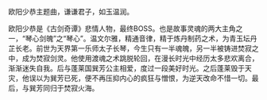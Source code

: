 

欧阳少恭主题曲，谦谦君子，如玉温润。

欧阳少恭是《古剑奇谭》悲情人物，最终BOSS。也是故事灵魂的两大主角之一，“琴心剑魄”之“琴心”。温文尔雅，精通音律，精于炼丹制药之术，为青玉坛丹芷长老。前世为天界第一乐师太子长琴，今生只有一半魂魄，另一半被铸进焚寂之中，成为焚寂剑灵。他使用渡魂之术跳脱轮回，在漫长时光中经历太多悲欢离合，渐渐迷失自我。后与蓬莱国巽芳公主相爱，度过一段美好时光。之后蓬莱毁于天灾，他误以为巽芳已死，便不再压抑内心的疯狂与憎恨，为逆天改命不惜一切。最后，与巽芳同归于焚寂火海。

